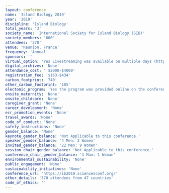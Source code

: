 ```yaml
---
layout: conference 
name: 'Island Biology 2019'
year: '2019'
discipline: 'Island Biology'
total_years: '3'
society_name: 'International Society for Island Biology (SIB)'
society_members: '600'
attendees: '370'
venue: 'Reunion, France'
frequency: 'Annual'
sponsors: ''
virtual_option: 'Yes Livestreaming was available on multiple days (https://www.youtube.com/results?search_query=universitpercentC3percentA9+de+la+rpercentC3percentA9union)'
digital_archives: 'None'
attendance_cost: ' $2000-$4000'
registration_fee: '$163-$434'
carbon_footprint: '740'
other_carbon_footprint: '185'
electonic_program: 'Yes the program was provided online on the conference website.'
onsite_maternity: 'None'
onsite_childcare: 'None'
caregiver_grant: 'None'
career_development: 'None'
ecr_promotion_events: 'None'
travel_awards: 'None'
code_of_conduct: 'None'
safety_instructions: 'None'
gender_balance: 'None'
keynote_gender_balance: 'Not Applicable to this conference.'
speaker_gender_balance: '4 Men: 2 Women'
invited_gender_balance: '22 Men: 9 Women'
session_chair_gender_balance: 'Not Applicable to this conference.'
conference_chair_gender_balance: '1 Man: 1 Woman'
environmental_sustainability: 'None'
public_engagement: 'None'
sustainability_initiatives: 'None'
conference_url: 'https://ib2019.sciencesconf.org/'
other_details: '370 attendees from 47 countries'
code_of_ethics: ''
---
```

